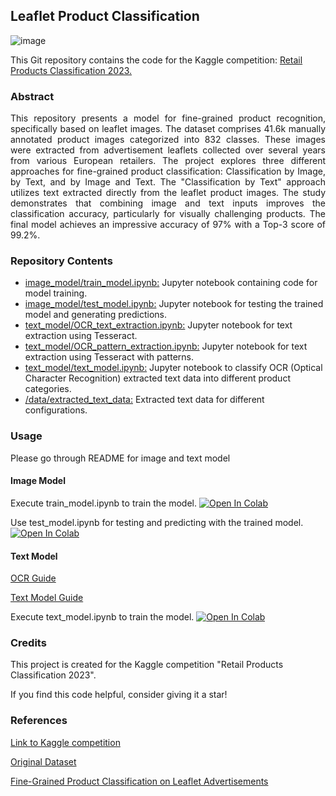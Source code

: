 ## Leaflet Product Classification

![image](https://github.com/ricocf/Leaflet-Product-Classification/assets/67761683/3bed7e35-0b8d-4598-9d9e-c09297708219)

This Git repository contains the code for the Kaggle competition: [Retail Products Classification 2023.](https://www.kaggle.com/competitions/retail-products-classification-2023)

### Abstract
<p align="justify"> This repository presents a model for fine-grained product recognition, specifically based on leaflet images. The dataset comprises 41.6k manually annotated product images categorized into 832 classes. These images were extracted from advertisement leaflets collected over several years from various European retailers. The project explores three different approaches for fine-grained product classification: Classification by Image, by Text, and by Image and Text. The "Classification by Text" approach utilizes text extracted directly from the leaflet product images. The study demonstrates that combining image and text inputs improves the classification accuracy, particularly for visually challenging products. The final model achieves an impressive accuracy of 97% with a Top-3 score of 99.2%. </p> 

### Repository Contents
<ul>
  <li><a href="https://github.com/ricocf/Leaflet-Product-Classification/blob/main/image_model/train_model.ipynb">image_model/train_model.ipynb:</a> Jupyter notebook containing code for model training.</li>
  <li><a href="https://github.com/ricocf/Leaflet-Product-Classification/blob/main/image_model/test_model.ipynb">image_model/test_model.ipynb:</a> Jupyter notebook for testing the trained model and generating predictions.</li>
  <li><a href="https://github.com/ricocf/Leaflet-Product-Classification/blob/main/text_model/OCR_text_extraction.ipynb">text_model/OCR_text_extraction.ipynb:</a> Jupyter notebook for text extraction using Tesseract.</li>
  <li><a href="text_model/OCR_pattern_extraction.ipynb">text_model/OCR_pattern_extraction.ipynb:</a> Jupyter notebook for text extraction using Tesseract with patterns.</li>
   <li><a href="https://colab.research.google.com/github/ricocf/Leaflet-Product-Classification/blob/main/text_model/text_model.ipynb">text_model/text_model.ipynb:</a> Jupyter notebook to classify OCR (Optical Character Recognition) extracted text data into different product categories.</li>
  <li><a href="https://github.com/ricocf/Leaflet-Product-Classification/tree/main/data/extracted_text_data">/data/extracted_text_data:</a> Extracted text data for different configurations.</li>
</ul>

### Usage
Please go through README for image and text model

#### Image Model
Execute train_model.ipynb to train the model. <a target="_blank" href="https://colab.research.google.com/github/ricocf/Leaflet-Product-Classification/blob/main/image_model/train_model.ipynb">
  <img src="https://colab.research.google.com/assets/colab-badge.svg" alt="Open In Colab"/>
</a>

Use test_model.ipynb for testing and predicting with the trained model. <a target="_blank" href="https://colab.research.google.com/github/ricocf/Leaflet-Product-Classification/blob/main/image_model/test_model.ipynb">
  <img src="https://colab.research.google.com/assets/colab-badge.svg" alt="Open In Colab"/>
</a>

#### Text Model
[OCR Guide](https://github.com/ricocf/Leaflet-Product-Classification/blob/main/text_model/README_OCR.md)

[Text Model Guide](https://github.com/ricocf/Leaflet-Product-Classification/blob/main/text_model/README_text_model.md)

Execute text_model.ipynb to train the model. <a target="_blank" href="https://colab.research.google.com/github/ricocf/Leaflet-Product-Classification/blob/main/text_model/text_model.ipynb">
  <img src="https://colab.research.google.com/assets/colab-badge.svg" alt="Open In Colab"/>
</a>

### Credits
This project is created for the Kaggle competition "Retail Products Classification 2023".

If you find this code helpful, consider giving it a star!

### References
[Link to Kaggle competition](https://www.kaggle.com/competitions/retail-products-classification-2023)

[Original Dataset](https://zenodo.org/records/7869954#.ZFTN8M7P3tV)

[Fine-Grained Product Classification on Leaflet Advertisements](https://arxiv.org/abs/2305.03706)
